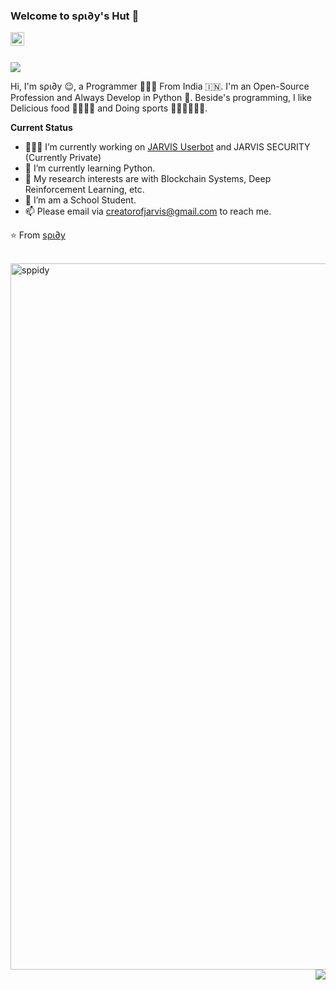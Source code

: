 ### Welcome to ѕρι∂у's Hut 👋

<a href="creatorofjarvis@gmail.com">
  <img align="left" alt="'Gmail" width="22px" src="https://cdn.jsdelivr.net/npm/simple-icons@3.1.0/icons/gmail.svg" />
</a>

<br />
<br />

![](https://visitor-badge.glitch.me/badge?page_id=sppidy)

Hi, I'm ѕρι∂у 😉, a Programmer 👨🏻‍💻 From India 🇮🇳. I'm an Open-Source Profession and Always Develop in Python 🐍. Beside's programming, I like Delicious food 🥗🥩🌮🍣 and Doing sports 🏃⛹️‍♂️🏋🏼‍♂️.


**Current Status**

- 👨🏻‍💻 I’m currently working on [JARVIS Userbot](https://github.com/Jarvis-Works/jarvisuserbot) and JARVIS SECURITY (Currently Private)
- 🌱 I’m currently learning Python.
- 🤔 My research interests are with Blockchain Systems, Deep Reinforcement Learning, etc.
- 💼 I’m am a School Student.
- 📫 Please email via creatorofjarvis@gmail.com to reach me.

⭐️ From [ѕρι∂у](https://github.com/sppidy)
<p align="left">&nbsp;<img align="left" src="https://github-readme-stats.vercel.app/api?username=sppidy&theme=algolia&show_icons=true" width="1170" height="1130" alt="sppidy"/></p><img align="right" src="https://media.giphy.com/media/iIqmM5tTjmpOB9mpbn/giphy.gif" />
